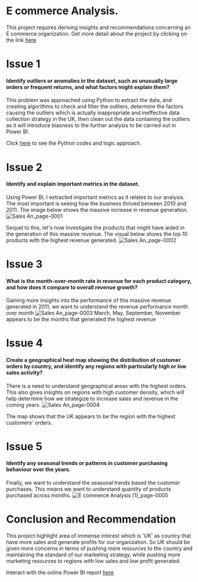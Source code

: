 # E commerce Analysis.
This project requires deriving insights and recommendations concerning an E commerce organization. Get more detail about the project by clicking on the link [here](https://twitter.com/omoalhajaabiola/status/1770801858530914496?t=qFd2T4z57d6A3K_Mg7ibBg&s=08)

# Issue 1 
#### Identify outliers or anomalies in the dataset, such as unusually large orders or frequent returns, and what factors might explain them?
This problem was approached using Python to extract the data, and creating algorithms to check and filter the outliers, determine the factors causing the outliers which is actually inappropriate and ineffective data collection strategy in the UK, then clean out the data containing the outliers as it will introduce biasness to the further analysis to be carried out in Power BI.

Click [here](https://github.com/victorsomadina/E-commerce-Analysis/blob/main/E-commerce%20Analysis.ipynb) to see the Python codes and logic approach. 

# Issue 2
#### Identify and explain important metrics in the dataset.
Using Power BI, I extracted important metrics as it relates to our analysis. The most important is seeing how the business thrived between 2010 and 2011. The image below shows the massive increase in revenue generation. 
![Sales An_page-0001](https://github.com/victorsomadina/E-commerce-Analysis/assets/103338741/d2f758a8-e8ca-406c-bbe7-bc15131c11ba)

Sequel to this, let's now investigate the products that might have aided in the generation of this massive revenue. The visual below shows the top 10 products with the highest revenue generated.
![Sales An_page-0002](https://github.com/victorsomadina/E-commerce-Analysis/assets/103338741/f21804cf-853f-467d-8a02-7e8cf35e9c6d)

# Issue 3
#### What is the month-over-month rate in revenue for each product category, and how does it compare to overall revenue growth?
Gaining more insights into the performance of this massive revenue generated in 2011, we want to understand the revenue performance month over month 
![Sales An_page-0003](https://github.com/victorsomadina/E-commerce-Analysis/assets/103338741/b9221252-53aa-4157-a1a3-e1fd896f1754)
March, May, September, November appears to be the months that generated the highest revenue 

# Issue 4 
#### Create a geographical heat map showing the distribution of customer orders by country, and identify any regions with particularly high or low sales activity?
There is a need to understand geographical areas with the highest orders. This also gives insights on regions with high customer density, which will help determine how we strategize to increase sales and revenue in the coming years. 
![Sales An_page-0004](https://github.com/victorsomadina/E-commerce-Analysis/assets/103338741/afbc9328-0eb2-4b4e-acad-896cdd5be858)

The map shows that the UK appears to be the region with the highest customers' orders. 

# Issue 5
#### Identify any seasonal trends or patterns in customer purchasing behaviour over the years.
Finally, we want to understand the seasonal trends based the customer purchases. This means we want to understand quantity of products purchased across months. 
![E commerce Analysis (1)_page-0005](https://github.com/victorsomadina/E-commerce-Analysis/assets/103338741/bcb3d064-a93c-46be-ae1f-b5ffd17036bf)

# Conclusion and Recommendation
This project highlight area of immense interest which is 'UK' as country that have more sales and generate profits for our organization. So UK should be given more concerns in terms of pushing more resources to the country and maintaining the standard of our marketing strategy, while pushing more marketing resources to regions with low sales and low profit generated.

Interact with the online Power BI report [here](https://app.powerbi.com/links/ZGo9DXet5Q?ctid=39c68ff1-a810-4cda-ab2f-5218156b5f4d&pbi_source=linkShare&bookmarkGuid=93d3cb12-7e25-4112-a2dd-e1ad93a2e109)


